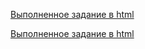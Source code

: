 [Выполненное задание в html](https://ivlord.github.io/Web/Labs1_12/Lab05/solution/index.html)



[Выполненное задание в html](https://ivlord.github.io/Web/Labs1_12/Lab05/solution/index.html)